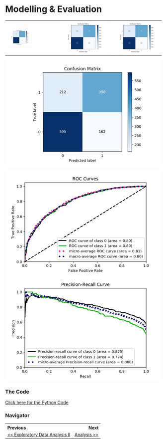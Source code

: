 # Modelling & Evaluation

<table>
    <tc><td><img src="/reports/figures/modelling/logistic_regression_confusion_matrix.jpg" style= "width:50%"></td></tc>
    <tc><td><img src="/reports/figures/modelling/logistic_regression_confusion_matrix.jpg"></td>
    <td><img src="/reports/figures/modelling/logistic_regression_confusion_matrix.jpg"></td></tc>
</table>



![](/reports/figures/modelling/logistic_regression_confusion_matrix.jpg)





![](/reports/figures/modelling/logistic_regression_roc_curves.jpg)![](/reports/figures/modelling/logistic_regression_pr_curves.jpg)











### The Code

[Click here for the Python Code](/notebooks/3.0-ced-modelling.ipynb)

### Navigator

<table>
    <th align='left'>Previous</th>
    <th align='right'>Next</th>
    <tr>
    	<td align='left'><a href="eda2.md#eda"><< Exploratory Data Analysis II</a></td>
    	<td align='right'><a href="analysis.md#eda">Analysis >></a></td>
    </tr>
</table>

